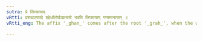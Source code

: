 ```yaml
---
sutra: प्रे लिप्सायाम्
vRtti: प्रशब्दउपपदे ग्रहेर्धातोर्घञ्प्रत्ययो भवति लिप्सायाम् गम्यमानायाम् ॥
vRtti_eng: The affix '_ghan_' comes after the root '_grah_', when the word '_pra_' is in composition, and the sense denoted is the desire of acquisition.

---
```

